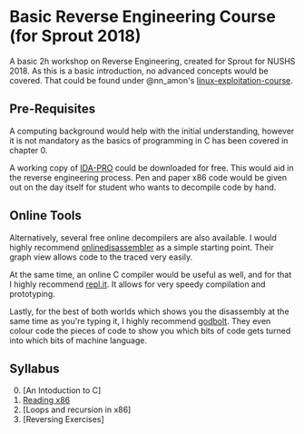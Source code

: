 # Basic Reverse Engineering Course (for Sprout 2018)

A basic 2h workshop on Reverse Engineering, created for Sprout for NUSHS 2018.
As this is a basic introduction, no advanced concepts would be covered. That could
be found under @nn_amon's [linux-exploitation-course][amoncourse].

[amoncourse]: https://github.com/nnamon/linux-exploitation-course


## Pre-Requisites

A computing background would help with the initial understanding, however it is
not mandatory as the basics of programming in C has been covered in chapter 0.

A working copy of [IDA-PRO][idapro] could be downloaded for free. This would aid in
the reverse engineering process. Pen and paper x86 code would be given out on the
day itself for student who wants to decompile code by hand.

[idapro]: https://www.hex-rays.com/products/ida/support/download_freeware.shtml


## Online Tools

Alternatively, several free online decompilers are also available. I would highly
recommend [onlinedisassembler][oda] as a simple starting point. Their graph view
allows code to the traced very easily.

At the same time, an online C compiler would be useful as well, and for that
I highly recommend [repl.it][replt]. It allows for very speedy compilation and
prototyping.

Lastly, for the best of both worlds which shows you the disassembly at the same time
as you're typing it, I highly recommend [godbolt][godbolt]. They even colour code
the pieces of code to show you which bits of code gets turned into which bits of
machine language.

[oda]: https://onlinedisassembler.com/odaweb/
[replt]: https://repl.it/
[godbolt]: https://godbolt.org/


## Syllabus

0. [An Intoduction to C]
1. [Reading x86]
2. [Loops and recursion in x86]
3. [Reversing Exercises] 

[An Introduction to C]: ./lessons/0_introduction/lessonplan.md
[Reading x86]: ./lessons/1_reading_x86/lessonplan.md



